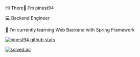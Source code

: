 Hi There👋 I'm pinest94

💻 Backend Engineer

🌱 I’m currently learning Web Backend with Spring Framework

[![pinest94 github stats](https://github-readme-stats.vercel.app/api?username=pinest94&show_icons=true)](https://github.com/pinest94/pinest94)

[![solved.ac](http://mazassumnida.wtf/api/v2/generate_badge?boj=doingnow94)](https://solved.ac/doingnow94)
